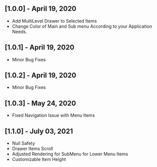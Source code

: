 ## [1.0.0] - April 19, 2020

* Add MultiLevel Drawer to Selected Items
* Change Color of Main and Sub menu According to your Application Needs.

## [1.0.1] - April 19, 2020

* Minor Bug Fixes

## [1.0.2] - April 19, 2020

* Minor Bug Fixes

## [1.0.3] - May 24, 2020

* Fixed Navigation Issue with Menu Items

## [1.1.0] - July 03, 2021

* Null Safety
* Drawer Items Scroll
* Adjusted Rendering for SubMenu for Lower Menu Items
* Customizable Item Height
